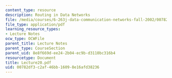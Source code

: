 ```yaml
---
content_type: resource
description: Routing in Data Networks
file: /media/courses/6-263j-data-communication-networks-fall-2002/00782df3c2af46bb16098e16afd38236_Lecture20.pdf
file_type: application/pdf
learning_resource_types:
- Lecture Notes
ocw_type: OCWFile
parent_title: Lecture Notes
parent_type: CourseSection
parent_uid: 8e8f669d-ee24-2b04-ec9b-d3110bc316b4
resourcetype: Document
title: Lecture20.pdf
uid: 00782df3-c2af-46bb-1609-8e16afd38236
---
```

